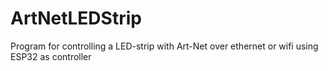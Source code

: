 # ArtNetLEDStrip
Program for controlling a LED-strip with Art-Net over ethernet or wifi using ESP32 as controller
